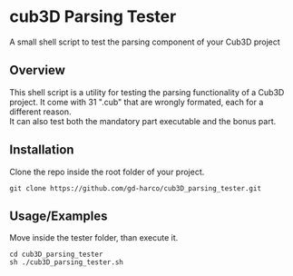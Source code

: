 
# cub3D Parsing Tester

 A small shell script to test the parsing component of your Cub3D project 

## Overview
This shell script is a utility for testing the parsing functionality of a Cub3D project. It come with 31 ".cub" that are wrongly formated, each for a different reason. \
It can also test both the mandatory part executable and the bonus part.



## Installation

Clone the repo inside the root folder of your project.

```shell
git clone https://github.com/gd-harco/cub3D_parsing_tester.git
```
    
## Usage/Examples
Move inside the tester folder, than execute it.

```shell
cd cub3D_parsing_tester
sh ./cub3D_parsing_tester.sh
```
